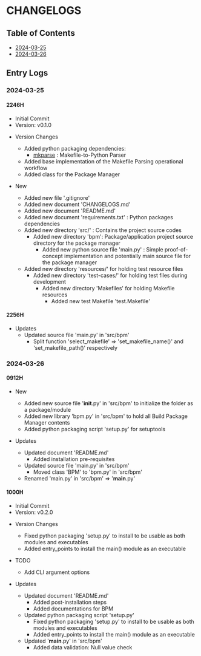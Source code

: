 # CHANGELOGS

## Table of Contents
+ [2024-03-25](#2024-03-25)
+ [2024-03-26](#2024-03-26)

## Entry Logs
### 2024-03-25
#### 2246H
+ Initial Commit
+ Version: v0.1.0

- Version Changes
    - Added python packaging dependencies:
        + [mkparse](https://github.com/Thanatisia/makefile-parser-python) : Makefile-to-Python Parser
    + Added base implementation of the Makefile Parsing operational workflow
    + Added class for the Package Manager

- New
    + Added new file '.gitignore'
    + Added new document 'CHANGELOGS.md'
    + Added new document 'README.md'
    + Added new document 'requirements.txt' : Python packages dependencies
    - Added new directory 'src/' : Contains the project source codes
        - Added new directory 'bpm': Package/application project source directory for the package manager
            + Added new python source file 'main.py' : Simple proof-of-concept implementation and potentially main source file for the package manager
    - Added new directory 'resources/' for holding test resource files
        - Added new directory 'test-cases/' for holding test files during development
            - Added new directory 'Makefiles' for holding Makefile resources
                + Added new test Makefile 'test.Makefile'

#### 2256H
- Updates
    - Updated source file 'main.py' in 'src/bpm'
        + Split function 'select_makefile' => 'set_makefile_name()' and 'set_makefile_path()' respectively

### 2024-03-26
#### 0912H
- New
    + Added new source file '__init__.py' in 'src/bpm' to initialize the folder as a package/module
    + Added new library 'bpm.py' in 'src/bpm' to hold all Build Package Manager contents
    + Added python packaging script 'setup.py' for setuptools

- Updates
    - Updated document 'README.md'
        + Added installation pre-requisites
    - Updated source file 'main.py' in 'src/bpm'
        + Moved class 'BPM' to 'bpm.py' in 'src/bpm'
    + Renamed 'main.py' in 'src/bpm' => '__main__.py'

#### 1000H
+ Initial Commit
+ Version: v0.2.0

- Version Changes
    + Fixed python packaging 'setup.py' to install to be usable as both modules and executables
    + Added entry_points to install the main() module as an executable

- TODO
    + Add CLI argument options

- Updates
    - Updated document 'README.md'
        + Added post-installation steps
        + Added documentations for BPM
    - Updated python packaging script 'setup.py'
        + Fixed python packaging 'setup.py' to install to be usable as both modules and executables
        + Added entry_points to install the main() module as an executable
    - Updated '__main__.py' in 'src/bpm'
        + Added data validation: Null value check

